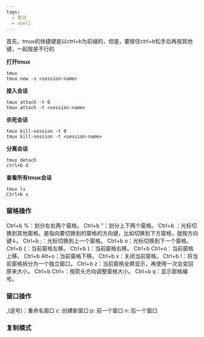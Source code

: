 ```yaml
---
tags:
  - 笔记
  - shell
---
```

首先，tmux的快捷键是以ctrl+b为前缀的，但是，要按住ctrl+b松手后再按其他键，一起按是不行的

**打开tmux**
```
tmux
tmux new -s <session-name>
```
**接入会话**
```
tmux attach -t 0
tmux attach -t <session-name>
```
**杀死会话**
```
tmux kill-session -t 0
tmux kill-session -t <session-name>
```
**分离会话**
```
tmux detach
ctrl+b d
```
**查看所有tmux会话**
```
tmux ls
Ctrl+b s
```

### 窗格操作
Ctrl+b %：划分左右两个窗格。
Ctrl+b "：划分上下两个窗格。
Ctrl+b ：光标切换到其他窗格。是指向要切换到的窗格的方向键，比如切换到下方窗格，就按方向键↓。
Ctrl+b ;：光标切换到上一个窗格。
Ctrl+b o：光标切换到下一个窗格。
Ctrl+b {：当前窗格左移。
Ctrl+b }：当前窗格右移。
Ctrl+b Ctrl+o：当前窗格上移。
Ctrl+b Alt+o：当前窗格下移。
Ctrl+b x：关闭当前窗格。
Ctrl+b !：将当前窗格拆分为一个独立窗口。
Ctrl+b z：当前窗格全屏显示，再使用一次会变回原来大小。
Ctrl+b Ctrl+：按箭头方向调整窗格大小。
Ctrl+b q：显示窗格编号。
### 窗口操作
,(逗号)：重命名窗口
c :创建新窗口
p: 前一个窗口
n: 后一个窗口

### 复制模式

